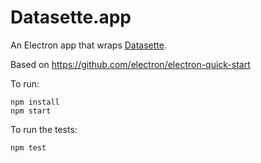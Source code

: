 # Datasette.app

An Electron app that wraps [Datasette](https://datasette.io/).

Based on https://github.com/electron/electron-quick-start

To run:

    npm install
    npm start

To run the tests:

    npm test
